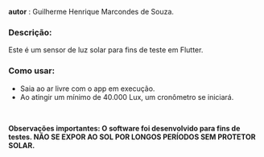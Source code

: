 **autor** : Guilherme Henrique Marcondes de Souza.

### Descrição:

Este é um sensor de luz solar para fins de teste em Flutter.

### Como usar:

* Saia ao ar livre com o app em execução.
* Ao atingir um mínimo de 40.000 Lux, um cronômetro se iniciará.
<br>

**Observações importantes: O software foi desenvolvido para fins de testes. NÃO SE EXPOR AO SOL POR LONGOS PERÍODOS SEM PROTETOR SOLAR.**
